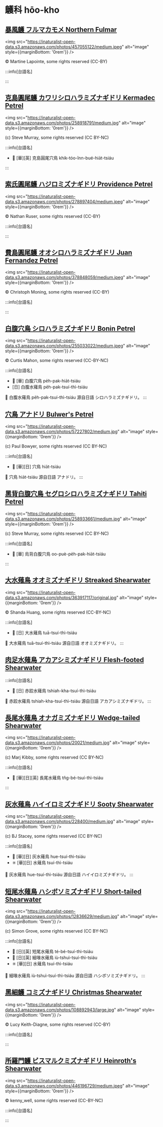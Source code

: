# 鸌科 hōo-kho

## [暴風鸌 フルマカモメ Northern Fulmar](https://ebird.org/species/norful)

<img src="https://inaturalist-open-data.s3.amazonaws.com/photos/457055122/medium.jpeg" alt="image" style={{marginBottom: '0rem'}} />

<p className="image-caption">
© Martine Lapointe, some rights reserved (CC-BY)
</p>

:::info[台語名]

:::

## [克島圓尾鸌 カワリシロハラミズナギドリ Kermadec Petrel](https://ebird.org/species/kerpet)

<img src="https://inaturalist-open-data.s3.amazonaws.com/photos/258918791/medium.jpg" alt="image" style={{marginBottom: '0rem'}} />

<p className="image-caption">
(c) Steve Murray, some rights reserved (CC BY-NC)
</p>

:::info[台語名]

- 🎯 [華][英] 克島圓尾穴鳥 khik-tóo-înn-bué-hia̍t-tsiáu

:::

## [索氏圓尾鸌 ハジロミズナギドリ Providence Petrel](https://ebird.org/species/solpet1)

<img src="https://inaturalist-open-data.s3.amazonaws.com/photos/278897404/medium.jpeg" alt="image" style={{marginBottom: '0rem'}} />

<p className="image-caption">
© Nathan Ruser, some rights reserved (CC-BY)
</p>

:::info[台語名]

:::

## [費島圓尾鸌 オオシロハラミズナギドリ Juan Fernandez Petrel](https://ebird.org/species/jufpet)

<img src="https://inaturalist-open-data.s3.amazonaws.com/photos/378848059/medium.jpeg" alt="image" style={{marginBottom: '0rem'}} />

<p className="image-caption">
© Christoph Moning, some rights reserved (CC-BY)
</p>

:::info[台語名]

:::

## [白腹穴鳥 シロハラミズナギドリ Bonin Petrel](https://ebird.org/species/bonpet)

<img src="https://inaturalist-open-data.s3.amazonaws.com/photos/255033022/medium.jpeg" alt="image" style={{marginBottom: '0rem'}} />

<p className="image-caption">
© Curtis Mahon, some rights reserved (CC-BY-NC)
</p>

:::info[台語名]

- 🎯 [華] 白腹穴鳥 pe̍h-pak-hia̍t-tsiáu
- [日] 白腹水薙鳥 pe̍h-pak-tsuí-thì-tsiáu

📍 白腹水薙鳥 pe̍h-pak-tsuí-thì-tsiáu 源自日語 シロハラミズナギドリ。
:::

## [穴鳥 アナドリ Bulwer's Petrel](https://ebird.org/species/bulpet)

<img src="https://inaturalist-open-data.s3.amazonaws.com/photos/57227802/medium.jpg" alt="image" style={{marginBottom: '0rem'}} />

<p className="image-caption">
(c) Paul Bowyer, some rights reserved (CC BY-NC)
</p>

:::info[台語名]

- 🎯 [華][日] 穴鳥 hia̍t-tsiáu

📍 穴鳥 hia̍t-tsiáu 源自日語 アナドリ。
:::

## [黑背白腹穴鳥 セグロシロハラミズナギドリ Tahiti Petrel](https://ebird.org/species/tahpet1)

<img src="https://inaturalist-open-data.s3.amazonaws.com/photos/258933661/medium.jpg" alt="image" style={{marginBottom: '0rem'}} />

<p className="image-caption">
(c) Steve Murray, some rights reserved (CC BY-NC)
</p>

:::info[台語名]

- 🎯 [華] 烏背白腹穴鳥 oo-puè-pe̍h-pak-hia̍t-tsiáu

:::

## [大水薙鳥 オオミズナギドリ Streaked Shearwater](https://ebird.org/species/strshe)

<img src="https://inaturalist-open-data.s3.amazonaws.com/photos/363917117/original.jpg" alt="image" style={{marginBottom: '0rem'}} />

<p className="image-caption">
© Shanda Huang, some rights reserved (CC-BY-NC)
</p>

:::info[台語名]

- 🎯 [日] 大水薙鳥 tuā-tsuí-thì-tsiáu

📍 大水薙鳥 tuā-tsuí-thì-tsiáu 源自日語 オオミズナギドリ。
:::

## [肉足水薙鳥 アカアシミズナギドリ Flesh-footed Shearwater](https://ebird.org/species/flfshe)

:::info[台語名]

- 🎯 [日] 赤跤水薙鳥 tshiah-kha-tsuí-thì-tsiáu

📍 赤跤水薙鳥 tshiah-kha-tsuí-thì-tsiáu 源自日語 アカアシミズナギドリ。
:::

## [長尾水薙鳥 オナガミズナギドリ Wedge-tailed Shearwater](https://ebird.org/species/wetshe)

<img src="https://inaturalist-open-data.s3.amazonaws.com/photos/20021/medium.jpg" alt="image" style={{marginBottom: '0rem'}} />

<p className="image-caption">
(c) Marj Kibby, some rights reserved (CC BY-NC)
</p>

:::info[台語名]

- 🎯 [華][日][英] 長尾水薙鳥 tn̂g-bé-tsuí-thì-tsiáu

:::

## [灰水薙鳥 ハイイロミズナギドリ Sooty Shearwater](https://ebird.org/species/sooshe)

<img src="https://inaturalist-open-data.s3.amazonaws.com/photos/228400/medium.jpg" alt="image" style={{marginBottom: '0rem'}} />

<p className="image-caption">
(c) BJ Stacey, some rights reserved (CC BY-NC)
</p>

:::info[台語名]

- 🎯 [華][日] 灰水薙鳥 hue-tsuí-thì-tsiáu
- ✳️ [華][日] 水薙鳥 tsuí-thì-tsiáu

📍 灰水薙鳥 hue-tsuí-thì-tsiáu 源自日語 ハイイロミズナギドリ。
:::

## [短尾水薙鳥 ハシボソミズナギドリ Short-tailed Shearwater](https://ebird.org/species/shtshe)

<img src="https://inaturalist-open-data.s3.amazonaws.com/photos/12836629/medium.jpg" alt="image" style={{marginBottom: '0rem'}} />

<p className="image-caption">
(c) Simon Grove, some rights reserved (CC BY-NC)
</p>

:::info[台語名]

- 🎯 [日][英] 短尾水薙鳥 té-bé-tsuí-thì-tsiáu
- 🎯 [日][英] 細喙水薙鳥 iù-tshuì-tsuí-thì-tsiáu
- ✳️ [華][日] 水薙鳥 tsuí-thì-tsiáu

📍 細喙水薙鳥 iù-tshuì-tsuí-thì-tsiáu 源自日語 ハシボソミズナギドリ。
:::

## [黑細鸌 コミズナギドリ Christmas Shearwater](https://ebird.org/species/chrshe)

<img src="https://inaturalist-open-data.s3.amazonaws.com/photos/108892943/large.jpg" alt="image" style={{marginBottom: '0rem'}} />

<p className="image-caption">
© Lucy Keith-Diagne, some rights reserved (CC-BY)
</p>

:::info[台語名]

:::

## [所羅門鸌 ビスマルクミズナギドリ Heinroth's Shearwater](https://ebird.org/species/heishe1)

<img src="https://inaturalist-open-data.s3.amazonaws.com/photos/446196729/medium.jpeg" alt="image" style={{marginBottom: '0rem'}} />

<p className="image-caption">
© kenny_well, some rights reserved (CC-BY-NC)
</p>

:::info[台語名]

:::
